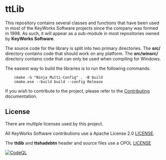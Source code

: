 # ttLib

This repository contains several classes and functions that have been used in most of the KeyWorks Software projects since the company was formed in 1998. As such, it will appear as a sub-module in most repositories owned by **KeyWorks Software**.

The source code for the library is split into two primary directories. The **src/** directory contains code that should work on any platform. The **src/winsrc/** directory contains code that can only be used when compiling for Windows.

The easiest way to build the libraries is to run the following commands:

```
    cmake -G "Ninja Multi-Config" . -B build
    cmake.exe --build build --config Release
```

If you wish to contribute to the project, please refer to the [Contributing](CONTRIBUTING.md) documentation.

## License

There are multiple licenses used by this project.

All KeyWorks Software contributions use a Apache License 2.0 [LICENSE](LICENSE).

The **ttdib** and **ttshadebtn** header and source files use a CPOL [LICENSE](license_code_project.htm)

[![CodeQL](https://github.com/KeyWorksRW/ttLib/workflows/CodeQL/badge.svg)](https://github.com/KeyWorksRW/ttLib/actions?query=workflow:"CodeQL")
